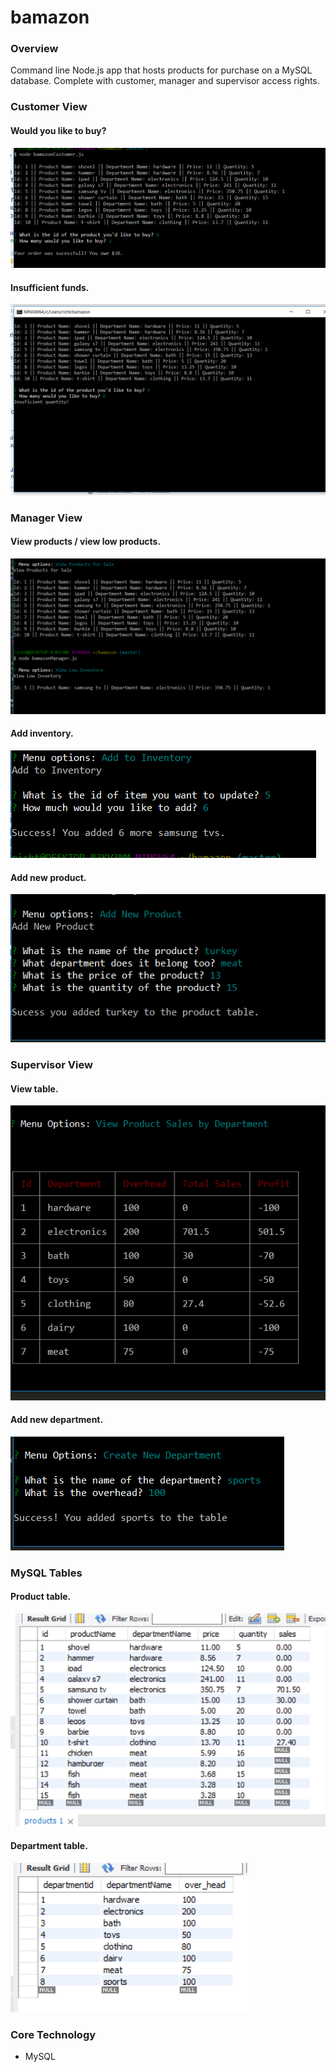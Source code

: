 #  bamazon

### Overview

Command line Node.js app that hosts products for purchase on a MySQL database. Complete with customer, manager and supervisor access rights.

### Customer View

#### Would you like to buy?

![alt text](working_pics/customer1.jpg)

#### Insufficient funds.

![alt text](working_pics/insufficient.jpg)

### Manager View

#### View products / view low products.

![alt text](working_pics/productView&Low.jpg)

#### Add inventory.

![alt text](working_pics/add.jpg)

#### Add new product.

![alt text](working_pics/new.jpg)

### Supervisor View

#### View table.

![alt text](working_pics/table.jpg)

#### Add new department.

![alt text](working_pics/addDepartment.jpg)

### MySQL Tables

#### Product table.

![alt text](working_pics/products.jpg)

#### Department table.

![alt text](working_pics/department.jpg)

### Core Technology

- MySQL


